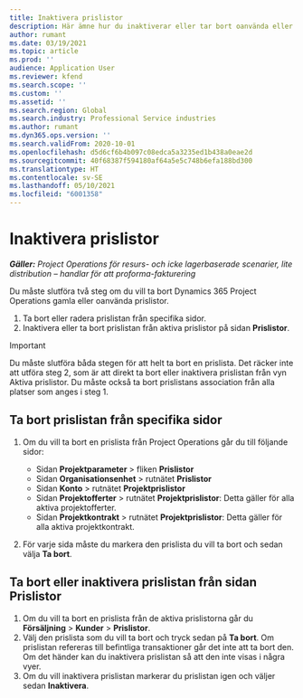 ```yaml
---
title: Inaktivera prislistor
description: Här ämne hur du inaktiverar eller tar bort oanvända eller gamla prislistor.
author: rumant
ms.date: 03/19/2021
ms.topic: article
ms.prod: ''
audience: Application User
ms.reviewer: kfend
ms.search.scope: ''
ms.custom: ''
ms.assetid: ''
ms.search.region: Global
ms.search.industry: Professional Service industries
ms.author: rumant
ms.dyn365.ops.version: ''
ms.search.validFrom: 2020-10-01
ms.openlocfilehash: d5d6cf6b4b097c08edca5a3235ed1b438a0eae2d
ms.sourcegitcommit: 40f68387f594180af64a5e5c748b6efa188bd300
ms.translationtype: HT
ms.contentlocale: sv-SE
ms.lasthandoff: 05/10/2021
ms.locfileid: "6001358"
---
```

# <a name="deactivate-price-lists"></a>Inaktivera prislistor 

_**Gäller:** Project Operations för resurs- och icke lagerbaserade scenarier, lite distribution – handlar för att proforma-fakturering_

Du måste slutföra två steg om du vill ta bort Dynamics 365 Project Operations gamla eller oanvända prislistor. 

1. Ta bort eller radera prislistan från specifika sidor.
2. Inaktivera eller ta bort prislistan från aktiva prislistor på sidan **Prislistor**.

>[!IMPORTANT]
> Du måste slutföra båda stegen för att helt ta bort en prislista. Det räcker inte att utföra steg 2, som är att direkt ta bort eller inaktivera prislistan från vyn Aktiva prislistor. Du måste också ta bort prislistans association från alla platser som anges i steg 1.

## <a name="delete-the-price-list-from-specific-pages"></a>Ta bort prislistan från specifika sidor
1. Om du vill ta bort en prislista från Project Operations går du till följande sidor:  

      - Sidan **Projektparameter** > fliken **Prislistor**
      - Sidan **Organisationsenhet** > rutnätet **Prislistor**
      - Sidan **Konto** > rutnätet **Projektprislistor**
      - Sidan **Projektofferter** > rutnätet **Projektprislistor**: Detta gäller för alla aktiva projektofferter.
      - Sidan **Projektkontrakt** > rutnätet **Projektprislistor**: Detta gäller för alla aktiva projektkontrakt.

 2. För varje sida måste du markera den prislista du vill ta bort och sedan välja **Ta bort**. 
 
## <a name="delete-or-deactivate-the-price-list-from-the-price-lists-page"></a>Ta bort eller inaktivera prislistan från sidan Prislistor
 
1. Om du vill ta bort en prislista från de aktiva prislistorna går du **Försäljning** > **Kunder** > **Prislistor**. 
2. Välj den prislista som du vill ta bort och tryck sedan på **Ta bort**. Om prislistan refereras till befintliga transaktioner går det inte att ta bort den. Om det händer kan du inaktivera prislistan så att den inte visas i några vyer. 
3. Om du vill inaktivera prislistan markerar du prislistan igen och väljer sedan **Inaktivera**.   
